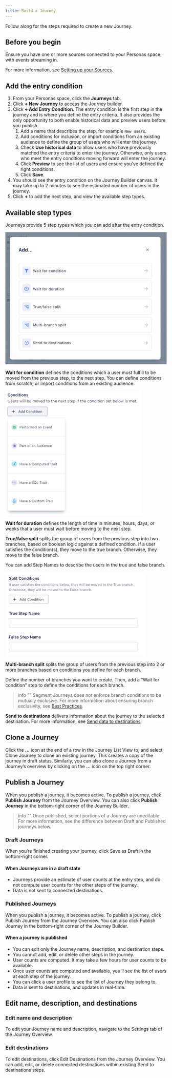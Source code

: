 ```yaml
---
title: Build a Journey
---
```


Follow along for the steps required to create a new Journey.

## Before you begin

Ensure you have one or more sources connected to your Personas space, with events streaming in.

For more information, see [Setting up your Sources](/docs/personas/quickstart/#step-3-connect-production-sources).

## Add the entry condition

1. From your Personas space, click the **Journeys** tab.
2. Click **+ New Journey** to access the Journey builder.
3. Click **+ Add Entry Condition**. The entry condition is the first step in the journey and is where you define the entry criteria. It also provides the only opportunity to both enable historical data and preview users before you publish.
   1. Add a name that describes the step, for example `New users`.
   2. Add conditions for inclusion, or import conditions from an existing audience to define the group of users who will enter the journey.
   3. Check **Use historical data** to allow users who have previously matched the entry criteria to enter the journey. Otherwise, only users who meet the entry conditions moving forward will enter the journey.
   4. Click **Preview** to see the list of users and ensure you've defined the right conditions.
   5. Click **Save**.
4. You should see the entry condition on the Journey Builder canvas. It may take up to 2 minutes to see the estimated number of users in the journey.
5. Click **+** to add the next step, and view the available step types.

## Available step types

Journeys provide 5 step types which you can add after the entry condition.

![Step types](images/journey_step-types.png)

**Wait for condition** defines the conditions which a user must fulfill to be moved from the previous step, to the next step. You can define conditions from scratch, or import conditions from an existing audience.

![wait for condition](images/journey_wait-for-condition.png)

**Wait for duration** defines the length of time in minutes, hours, days, or weeks that a user must wait before moving to the next step.

**True/false split** splits the group of users from the previous step into two branches, based on boolean logic against a defined condition. If a user satisfies the condition(s), they move to the true branch. Otherwise, they move to the false branch.

You can add Step Names to describe the users in the true and false branch.

![true/false split](images/journey_t-f-split.png)

**Multi-branch split** splits the group of users from the previous step into 2 or more branches based on conditions you define for each branch. 

Define the number of branches you want to create. Then, add a “Wait for condition” step to define the conditions for each branch.

> info ""
> Segment Journeys does not enforce branch conditions to be mutually exclusive. For more information about ensuring branch exclusivity, see [Best Practices](#).

**Send to destinations** delivers information about the journey to the selected destination. For more information, see [Send data to destinations](/docs/personas/journeys/send-data)

## Clone a Journey

Click the **…** icon at the end of a row in the Journey List View to, and select Clone Journey to clone an existing journey. This creates a copy of the journey in draft status. Similarly, you can also clone a Journey from a Journey’s overview by clicking on the **…** icon on the top right corner. 

## Publish a Journey

When you publish a journey, it becomes active. To publish a journey, click **Publish Journey** from the Journey Overview. You can also click **Publish Journey** in the bottom-right corner of the Journey Builder.

> info ""
> Once published, select portions of a Journey are uneditable. For more information, see the difference between Draft and Published journeys below.

### Draft Journeys

When you’re finished creating your journey, click Save as Draft in the bottom-right corner.

#### When Journeys are in a draft state
- Journeys provide an estimate of user counts at the entry step, and do not compute user counts for the other steps of the journey.
- Data is not sent to connected destinations.

### Published Journeys

When you publish a journey, it becomes active. To publish a journey, click Publish Journey from the Journey Overview. You can also click Publish Journey in the bottom-right corner of the Journey Builder.

#### When a journey is published
- You can edit only the Journey name, description, and destination steps.
- You cannot add, edit, or delete other steps in the journey.
- User counts are computed. It may take a few hours for user counts to be available.
- Once user counts are computed and available, you’ll see the list of users at each step of the journey.
- You can click a user profile to see the list of Journey they belong to.
- Data is sent to destinations, and updates in real-time.

## Edit name, description, and destinations

### Edit name and description
To edit your Journey name and description, navigate to the Settings tab of the Journey Overview.

### Edit destinations
To edit destinations, click Edit Destinations from the Journey Overview. You can add, edit, or delete connected destinations within existing Send to destinations steps.


